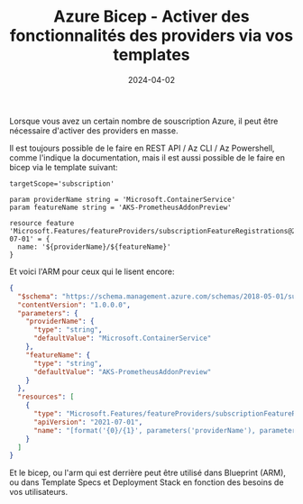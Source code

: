 ﻿---
layout: post
title: Azure Bicep - Activer des fonctionnalités des providers via vos templates
date: 2024-04-02
categories: [ "Azure", "Bicep" ]
githubcommentIdtoreplace: 
---

Lorsque vous avez un certain nombre de souscription Azure, il peut être nécessaire d'activer des providers en masse.

Il est toujours possible de le faire en REST API / Az CLI / Az Powershell, comme l'indique la documentation, mais il est aussi possible de le faire en bicep via le template suivant:

```bicep
targetScope='subscription'

param providerName string = 'Microsoft.ContainerService'
param featureName string = 'AKS-PrometheusAddonPreview'

resource feature 'Microsoft.Features/featureProviders/subscriptionFeatureRegistrations@2021-07-01' = {
  name: '${providerName}/${featureName}'
}
```

Et voici l'ARM pour ceux qui le lisent encore:

```json
{
  "$schema": "https://schema.management.azure.com/schemas/2018-05-01/subscriptionDeploymentTemplate.json#",
  "contentVersion": "1.0.0.0",
  "parameters": {
    "providerName": {
      "type": "string",
      "defaultValue": "Microsoft.ContainerService"
    },
    "featureName": {
      "type": "string",
      "defaultValue": "AKS-PrometheusAddonPreview"
    }
  },
  "resources": [
    {
      "type": "Microsoft.Features/featureProviders/subscriptionFeatureRegistrations",
      "apiVersion": "2021-07-01",
      "name": "[format('{0}/{1}', parameters('providerName'), parameters('featureName'))]"
    }
  ]
}
```

Et le bicep, ou l'arm qui est derrière peut être utilisé dans Blueprint (ARM), ou dans Template Specs et Deployment Stack en fonction des besoins de vos utilisateurs.

